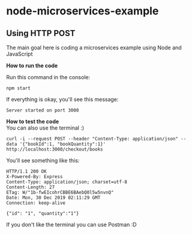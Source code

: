 # node-microservices-example
Using HTTP POST
---
The main goal here is coding a microservices example using Node and JavaScript

**How to run the code** </br>

Run this command in the console:
```console
npm start
```
If everything is okay, you'll see this message:
```console
Server started on port 3000
````

**How to test the code** </br>
You can also use the terminal :)

```console
curl -i --request POST --header "Content-Type: application/json" --data '{"bookId":1, "bookQuantity":1}' http://localhost:3000/checkout/books
```

You'll see something like this:
```console
HTTP/1.1 200 OK
X-Powered-By: Express
Content-Type: application/json; charset=utf-8
Content-Length: 27
ETag: W/"1b-fwEIcohrCBBE6BAebQ0l5w5nvnQ"
Date: Mon, 30 Dec 2019 02:11:29 GMT
Connection: keep-alive

{"id": "1", "quantity":"1"}
```

If you don't like the terminal you can use Postman :D